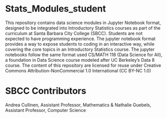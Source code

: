 # Stats_Modules_student
This repository contains data science modules in Jupyter Notebook format, designed to be integrated into Introductory Statistics courses as part of the curriculum at Santa Barbara City College (SBCC). Students are not expected to have programming experience. The jupyter notebook format provides a way to expose students to coding in an interactive way, while covering the core topics in an Introductory Statistics course. The jupyter notebooks follow the same format used CS/MATH 118 (Data Science for All), a foundation in Data Science course modeled after UC Berkeley’s Data 8 course. The content of this repository are licensed for reuse under Creative Commons Attribution-NonCommercial 1.0 International (CC BY-NC 1.0)
# SBCC Contributors
Andrea Cullinen, Assistant Professor, Mathematics &
Nathalie Guebels, Assistant Professor, Computer Science
